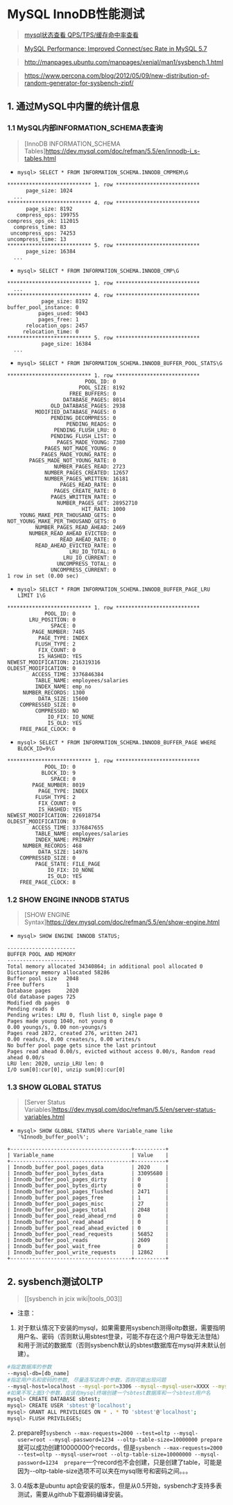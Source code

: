 # MySQL InnoDB性能测试

> [mysql状态查看 QPS/TPS/缓存命中率查看](http://www.cnblogs.com/zping/p/5163670.html)

> [MySQL Performance: Improved Connect/sec Rate in MySQL 5.7](http://dimitrik.free.fr/blog/archives/2015/11/mysql-performance-improved-connectsec-rate-in-mysql-57.html)

> http://manpages.ubuntu.com/manpages/xenial/man1/sysbench.1.html

> https://www.percona.com/blog/2012/05/09/new-distribution-of-random-generator-for-sysbench-zipf/

## 1. 通过MySQL中内置的统计信息

### 1.1 MySQL内部INFORMATION_SCHEMA表查询
> [InnoDB INFORMATION_SCHEMA Tables]https://dev.mysql.com/doc/refman/5.5/en/innodb-i_s-tables.html

* `mysql> SELECT * FROM INFORMATION_SCHEMA.INNODB_CMPMEM\G`

```
*************************** 1. row ***************************
      page_size: 1024
  ...
*************************** 4. row ***************************
      page_size: 8192
   compress_ops: 199755
compress_ops_ok: 112015
  compress_time: 83
 uncompress_ops: 74253
uncompress_time: 13
*************************** 5. row ***************************
      page_size: 16384
  ...
```

* `mysql> SELECT * FROM INFORMATION_SCHEMA.INNODB_CMP\G`

```
*************************** 1. row ***************************
  ...
*************************** 4. row ***************************
           page_size: 8192
buffer_pool_instance: 0
          pages_used: 9043
          pages_free: 1
      relocation_ops: 2457
     relocation_time: 0
*************************** 5. row ***************************
           page_size: 16384
  ...
```

* `mysql> SELECT * FROM INFORMATION_SCHEMA.INNODB_BUFFER_POOL_STATS\G`

```
*************************** 1. row ***************************
                         POOL_ID: 0
                       POOL_SIZE: 8192
                    FREE_BUFFERS: 0
                  DATABASE_PAGES: 8014
              OLD_DATABASE_PAGES: 2938
         MODIFIED_DATABASE_PAGES: 0
              PENDING_DECOMPRESS: 0
                   PENDING_READS: 0
               PENDING_FLUSH_LRU: 0
              PENDING_FLUSH_LIST: 0
                PAGES_MADE_YOUNG: 7380
            PAGES_NOT_MADE_YOUNG: 0
           PAGES_MADE_YOUNG_RATE: 0
       PAGES_MADE_NOT_YOUNG_RATE: 0
               NUMBER_PAGES_READ: 2723
            NUMBER_PAGES_CREATED: 12657
            NUMBER_PAGES_WRITTEN: 16181
                 PAGES_READ_RATE: 0
               PAGES_CREATE_RATE: 0
              PAGES_WRITTEN_RATE: 0
                NUMBER_PAGES_GET: 28952710
                        HIT_RATE: 1000
    YOUNG_MAKE_PER_THOUSAND_GETS: 0
NOT_YOUNG_MAKE_PER_THOUSAND_GETS: 0
         NUMBER_PAGES_READ_AHEAD: 2469
       NUMBER_READ_AHEAD_EVICTED: 0
                 READ_AHEAD_RATE: 0
         READ_AHEAD_EVICTED_RATE: 0
                    LRU_IO_TOTAL: 0
                  LRU_IO_CURRENT: 0
                UNCOMPRESS_TOTAL: 0
              UNCOMPRESS_CURRENT: 0
1 row in set (0.00 sec)
```

* `mysql> SELECT * FROM INFORMATION_SCHEMA.INNODB_BUFFER_PAGE_LRU LIMIT 1\G`

```
*************************** 1. row ***************************
            POOL_ID: 0
       LRU_POSITION: 0
              SPACE: 0
        PAGE_NUMBER: 7485
          PAGE_TYPE: INDEX
         FLUSH_TYPE: 2
          FIX_COUNT: 0
          IS_HASHED: YES
NEWEST_MODIFICATION: 216319316
OLDEST_MODIFICATION: 0
        ACCESS_TIME: 3376846384
         TABLE_NAME: employees/salaries
         INDEX_NAME: emp_no
     NUMBER_RECORDS: 1300
          DATA_SIZE: 15600
    COMPRESSED_SIZE: 0
         COMPRESSED: NO
             IO_FIX: IO_NONE
             IS_OLD: YES
    FREE_PAGE_CLOCK: 0
```

* `mysql> SELECT * FROM INFORMATION_SCHEMA.INNODB_BUFFER_PAGE WHERE BLOCK_ID=9\G`

```
*************************** 1. row ***************************
            POOL_ID: 0
           BLOCK_ID: 9
              SPACE: 0
        PAGE_NUMBER: 8019
          PAGE_TYPE: INDEX
         FLUSH_TYPE: 2
          FIX_COUNT: 0
          IS_HASHED: YES
NEWEST_MODIFICATION: 226918754
OLDEST_MODIFICATION: 0
        ACCESS_TIME: 3376847655
         TABLE_NAME: employees/salaries
         INDEX_NAME: PRIMARY
     NUMBER_RECORDS: 468
          DATA_SIZE: 14976
    COMPRESSED_SIZE: 0
         PAGE_STATE: FILE_PAGE
             IO_FIX: IO_NONE
             IS_OLD: YES
    FREE_PAGE_CLOCK: 8
```

### 1.2 SHOW ENGINE INNODB STATUS
> [SHOW ENGINE Syntax]https://dev.mysql.com/doc/refman/5.5/en/show-engine.html


* `mysql> SHOW ENGINE INNODB STATUS;`

```
----------------------
BUFFER POOL AND MEMORY
----------------------
Total memory allocated 34340864; in additional pool allocated 0
Dictionary memory allocated 58286
Buffer pool size   2048
Free buffers       1
Database pages     2020
Old database pages 725
Modified db pages  0
Pending reads 0
Pending writes: LRU 0, flush list 0, single page 0
Pages made young 1040, not young 0
0.00 youngs/s, 0.00 non-youngs/s
Pages read 2872, created 276, written 2471
0.00 reads/s, 0.00 creates/s, 0.00 writes/s
No buffer pool page gets since the last printout
Pages read ahead 0.00/s, evicted without access 0.00/s, Random read ahead 0.00/s
LRU len: 2020, unzip_LRU len: 0
I/O sum[0]:cur[0], unzip sum[0]:cur[0]
```

### 1.3 SHOW GLOBAL STATUS
> [Server Status Variables]https://dev.mysql.com/doc/refman/5.5/en/server-status-variables.html


* `mysql> SHOW GLOBAL STATUS where Variable_name like 
 '%Innodb_buffer_pool%';`

```
+---------------------------------------+----------+
| Variable_name                         | Value    |
+---------------------------------------+----------+
| Innodb_buffer_pool_pages_data         | 2020     |
| Innodb_buffer_pool_bytes_data         | 33095680 |
| Innodb_buffer_pool_pages_dirty        | 0        |
| Innodb_buffer_pool_bytes_dirty        | 0        |
| Innodb_buffer_pool_pages_flushed      | 2471     |
| Innodb_buffer_pool_pages_free         | 1        |
| Innodb_buffer_pool_pages_misc         | 27       |
| Innodb_buffer_pool_pages_total        | 2048     |
| Innodb_buffer_pool_read_ahead_rnd     | 0        |
| Innodb_buffer_pool_read_ahead         | 0        |
| Innodb_buffer_pool_read_ahead_evicted | 0        |
| Innodb_buffer_pool_read_requests      | 56852    |
| Innodb_buffer_pool_reads              | 2609     |
| Innodb_buffer_pool_wait_free          | 0        |
| Innodb_buffer_pool_write_requests     | 12862    |
+---------------------------------------+----------+
```



## 2. sysbench测试OLTP

> [[sysbench in jcix wiki|tools_003]]

* 注意：

1. 对于默认情况下安装的mysql，如果需要用sysbench测得oltp数据，需要指明用户名、密码（否则默认用sbtest登录，可能不存在这个用户导致无法登陆）和用于测试的数据库（否则sysbench默认的sbtest数据库在mysql并未默认创建）。
```bash
#指定数据库的参数
--mysql-db=[db_name]
#指定用户名和密码的参数, 尽量连写这两个参数，否则可能出现问题
--mysql-host=localhost --mysql-port=3306 --mysql--mysql-user=XXXX --mysql-password=XXXX
#如果不写上面3个参数，应该在mysql终端创建一个sbtest数据库和一个sbtest用户名
mysql> CREATE DATABASE sbtest;
mysql> CREATE USER 'sbtest'@'localhost';
mysql> GRANT ALL PRIVILEGES ON * . * TO 'sbtest'@'localhost';
mysql> FLUSH PRIVILEGES;
```
2. prepare时`sysbench --max-requests=2000 --test=oltp --mysql-user=root --mysql-password=1234 --oltp-table-size=10000000 prepare`就可以成功创建10000000个records，但是`sysbench --max-requests=2000 --test=oltp --mysql-user=root --oltp-table-size=10000000 --mysql-password=1234  prepare`一个record也不会创建，只是创建了table，可能是因为--oltp-table-size选项不可以夹在mysql账号和密码之间。。。

3. 0.4版本是ubuntu apt会安装的版本，但是从0.5开始，sysbench才支持多表测试，需要从github下载源码编译安装。





